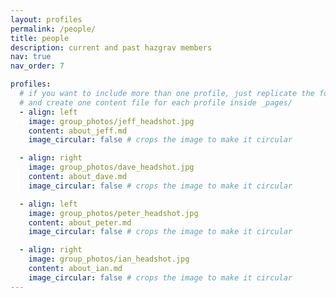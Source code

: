 ```yaml
---
layout: profiles
permalink: /people/
title: people
description: current and past hazgrav members
nav: true
nav_order: 7

profiles:
  # if you want to include more than one profile, just replicate the following block
  # and create one content file for each profile inside _pages/
  - align: left
    image: group_photos/jeff_headshot.jpg
    content: about_jeff.md
    image_circular: false # crops the image to make it circular

  - align: right
    image: group_photos/dave_headshot.jpg
    content: about_dave.md
    image_circular: false # crops the image to make it circular

  - align: left
    image: group_photos/peter_headshot.jpg
    content: about_peter.md
    image_circular: false # crops the image to make it circular

  - align: right
    image: group_photos/ian_headshot.jpg
    content: about_ian.md
    image_circular: false # crops the image to make it circular
---
```

